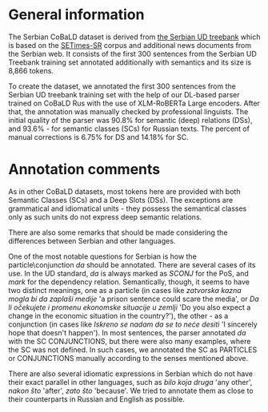 # General information

The Serbian CoBaLD dataset is derived from [the Serbian UD treebank](https://github.com/UniversalDependencies/UD_Serbian-SET) which is based on the [SETimes-SR](http://hdl.handle.net/11356/1200) corpus and additional news documents from the Serbian web. It consists of the first 300 sentences from the Serbian UD Treebank training set annotated additionally with semantics and its size is 8,866 tokens.

To create the dataset, we annotated the first 300 sentences from the Serbian UD treebank training set with the help of our DL-based parser trained on CoBaLD Rus with the use of XLM-RoBERTa Large encoders. After that, the annotation was manually checked by professional linguists. The initial quality of the parser was 90.8% for semantic (deep) relations (DSs), and 93.6% - for semantic classes (SCs) for Russian texts. The percent of manual corrections is 6.75% for DS and 14.18% for SC. 

# Annotation comments

As in other CoBaLD datasets, most tokens here are provided with both Semantic Classes (SCs) and a Deep Slots (DSs). The exceptions are grammatical and idiomatical units - they possess the semantical classes only as such units do not express deep semantic relations.

There are also some remarks that should be made considering the differences between Serbian and other languages. 

One of the most notable questions for Serbian is how the particle\conjunction *da* should be annotated. There are several cases of its use. In the UD standard, *da* is always marked as *SCONJ* for the PoS, and *mark* for the dependency relation. Semantically, though, it seems to have two distinct meanings, one as a particle (in cases like *zatvorska kazna mogla bi da zaplaši medije* 'a prison sentence could scare the media', or *Da li očekujete i promenu ekonomske situacije u zemlji* 'Do you also expect a change in the economic situation in the country?'), the other - as a conjunction (in cases like *Iskreno se nadam da se to neće desiti* 'I sincerely hope that doesn't happen'). In most sentences, the parser annotated *da* with the SC CONJUNCTIONS, but there were also many examples, where the SC was not defined. In such cases, we annotated the SC as PARTICLES or CONJUNCTIONS manually according to the senses mentioned above. 

There are also several idiomatic expressions in Serbian which do not have their exact parallel in other languages, such as *bilo koja druga* 'any other', *nakon što* 'after', *zato što* 'because'. We tried  to annotate them as close to their counterparts in Russian and English as possible. 

